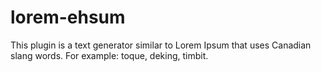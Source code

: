 # lorem-ehsum
This plugin is a text generator similar to Lorem Ipsum that uses Canadian slang words. For example: toque, deking, timbit.